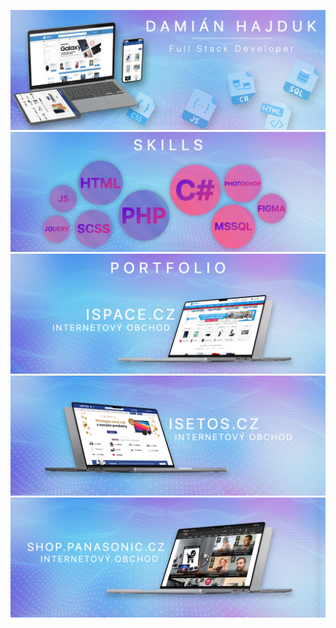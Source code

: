 <!--
### Hi there 👋

**damianhajduk/damianhajduk** is a ✨ _special_ ✨ repository because its `README.md` (this file) appears on your GitHub profile.

Here are some ideas to get you started:

- 🔭 I’m currently working on ...
- 🌱 I’m currently learning ...
- 👯 I’m looking to collaborate on ...
- 🤔 I’m looking for help with ...
- 💬 Ask me about ...
- 📫 How to reach me: ...
- 😄 Pronouns: ...
- ⚡ Fun fact: ...
-->

![alt text](https://github.com/damianhajduk/damianhajduk/blob/main/Artboard1.jpg?raw=true)
![alt text](https://github.com/damianhajduk/damianhajduk/blob/main/Artboard2.jpg?raw=true)
[![alt text](https://github.com/damianhajduk/damianhajduk/blob/main/Artboard3.jpg?raw=true)](www.ispace.cz)
![alt text](https://github.com/damianhajduk/damianhajduk/blob/main/Artboard4.jpg?raw=true)
![alt text](https://github.com/damianhajduk/damianhajduk/blob/main/Artboard5.jpg?raw=true)
